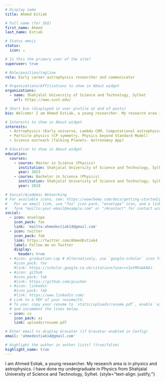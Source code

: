 ```yaml
---
# Display name
title: Ahmed Estiak

# Full name (for SEO)
first_name: Ahmed
last_name: Estiak

# Status emoji
status: 
  icon: ☕️

# Is this the primary user of the site?
superuser: true

# Role/position/tagline
role: Early career astrophysics researcher and communicator

# Organizations/Affiliations to show in About widget
organizations:
  - name: Shahjalal University of Science and Technology, Sylhet
    url: https://www.sust.edu/

# Short bio (displayed in user profile at end of posts)
bio: Welcome! I am Ahmed Estiak, a young researcher. My research area is in physics and astrophysics. I have done my undergraduate in Physics from Shahjalal University of Science and Technology, Sylhet. 

# Interests to show in About widget
interests:
  - Astrophysics (Early universe, Lambda CDM, Computational astrophysics)
  - Particle physics (CP symmetry, Physics beyond Standard Model)
  - Science outreach (Talking Planets- Astronomoy App)

# Education to show in About widget
education:
  courses:
    - course: Master in Science (Physics)
      institution: Shahjalal University of Science and Technology, Sylhet
      year: 2023
    - course: Bachelor in Science (Physics)
      institution: Shahjalal University of Science and Technology, Sylhet
      year: 2019

# Social/Academic Networking
# For available icons, see: https://wowchemy.com/docs/getting-started/page-builder/#icons
#   For an email link, use "fas" icon pack, "envelope" icon, and a link in the
#   form "mailto:your-email@example.com" or "/#contact" for contact widget.
social:
  - icon: envelope
    icon_pack: fas
    link: 'mailto:ahmedestiak14@gmail.com'
  - icon: twitter
    icon_pack: fab
    link: https://twitter.com/AhmedEstiak4
    label: Follow me on Twitter
    display:
      header: true
  - #icon: graduation-cap # Alternatively, use `google-scholar` icon from `ai` icon pack
    #icon_pack: fas
    #link: https://scholar.google.co.uk/citations?user=sIwtMXoAAAAJ
  - #icon: github
    #icon_pack: fab
    #link: https://github.com/gcushen
  - #icon: linkedin
    #icon_pack: fab
    #link: https://www.linkedin.com/
  # Link to a PDF of your resume/CV.
  # To use: copy your resume to `static/uploads/resume.pdf`, enable `ai` icons in `params.yaml`,
  # and uncomment the lines below.
  - icon: cv
    icon_pack: ai
    link: uploads/resume.pdf

# Enter email to display Gravatar (if Gravatar enabled in Config)
email: 'ahmedestiak14@gmail.com'

# Highlight the author in author lists? (true/false)
highlight_name: true
---
```


I am Ahmed Estiak, a young researcher. My research area is in physics and astrophysics. I have done my undergraduate in Physics from Shahjalal University of Science and Technology, Sylhet. 
{style="text-align: justify;"}
